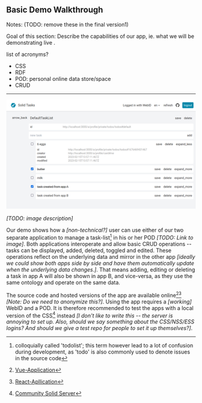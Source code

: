 ## Basic Demo Walkthrough

Notes: (TODO: remove these in the final version1)

Goal of this section: Describe the capabilities of our app, ie. what we will be demonstrating live .

list of acronyms?
- CSS
- RDF
- POD: personal online data store/space
- CRUD

----

![vue_demo_screenshot](../assets/screenshots/vue_demo_screenshot.png)

_[TODO: image description]_

Our demo shows how a _[non-technical?]_ user can use either of our two separate application to manage a task-list[^4] in his or her POD _[TODO: Link to image]_. 
Both applications interoperate and allow basic CRUD operations -- tasks can be displayed, added, deleted, toggled and edited. 
These operations reflect on the underlying data and mirror in the other app _[ideally we could show both apps side by side and have them automatically update when the underlying data changes.]_. 
That means adding, editing or deleting a task in app A will also be shown in app B, and vice-versa, 
as they use the same ontology and operate on the same data.

The source code and hosted versions of the app are available online[^1][^2] _[Note: Do we need to anonymize this?]_.
Using the app requires a _[working]_ WebID and a POD. 
It is therefore recommended to test the apps with a local version of the CSS[^3] instead _[I don't like to write this -- the server is annoying to set up. Also, should we say something about the CSS/NSS/ESS logins? And should we give a test repo for people to set it up themselves?]_.

[^1]: [Vue-Application](https://github.com/SolidLabResearch/solid-todo-app-vue)
[^2]: [React-Apllication](https://github.com/SolidLabResearch/solid-todo-app-react)
[^3]: [Community Solid Server](https://github.com/CommunitySolidServer/CommunitySolidServer)
[^4]: colloquially called 'todolist'; this term however lead to a lot of confusion during development, as 'todo' is also commonly used to denote issues in the source code

